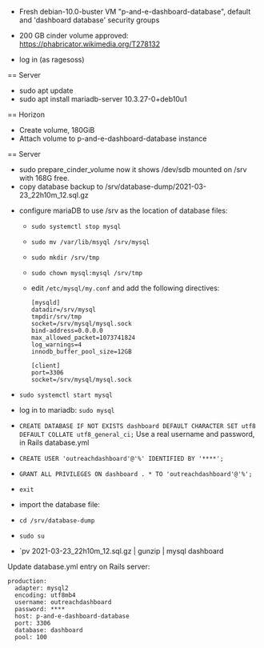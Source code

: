 * Fresh debian-10.0-buster VM "p-and-e-dashboard-database", default and 'dashboard database' security groups
* 200 GB cinder volume approved: https://phabricator.wikimedia.org/T278132

* log in (as ragesoss)

== Server
* sudo apt update
* sudo apt install mariadb-server
  10.3.27-0+deb10u1

== Horizon

* Create volume, 180GiB
* Attach volume to p-and-e-dashboard-database instance

== Server
* sudo prepare_cinder_volume
  now it shows /dev/sdb mounted on /srv with 168G free.
* copy database backup to /srv/database-dump/2021-03-23_22h10m_12.sql.gz

- configure mariaDB to use /srv as the location of database files:
  - `sudo systemctl stop mysql`
  - `sudo mv /var/lib/msyql /srv/mysql`
  - `sudo mkdir /srv/tmp`
  - `sudo chown mysql:mysql /srv/tmp`

  - edit `/etc/mysql/my.conf` and add the following directives:
    ```
    [mysqld]
    datadir=/srv/mysql
    tmpdir/srv/tmp
    socket=/srv/mysql/mysql.sock
    bind-address=0.0.0.0
    max_allowed_packet=1073741824
    log_warnings=4
    innodb_buffer_pool_size=12GB

    [client]
    port=3306
    socket=/srv/mysql/mysql.sock

* `sudo systemctl start mysql`

* log in to mariadb: `sudo mysql`
* `CREATE DATABASE IF NOT EXISTS dashboard DEFAULT CHARACTER SET utf8 DEFAULT COLLATE utf8_general_ci;`
Use a real username and password, in Rails database.yml
* `CREATE USER 'outreachdashboard'@'%' IDENTIFIED BY '****';`
* `GRANT ALL PRIVILEGES ON dashboard . * TO 'outreachdashboard'@'%';`
* `exit`

* import the database file:
* `cd /srv/database-dump`
* `sudo su`
* `pv 2021-03-23_22h10m_12.sql.gz | gunzip | mysql dashboard

Update database.yml entry on Rails server:

```
production:
  adapter: mysql2
  encoding: utf8mb4
  username: outreachdashboard
  password: ****
  host: p-and-e-dashboard-database
  port: 3306
  database: dashboard
  pool: 100
```
